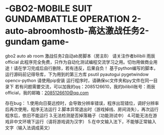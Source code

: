 # -GBO2-MOBILE SUIT GUNDAMBATTLE OPERATION 2-auto-abroomhostb-高达激战任务2-gundam game-
gbo2 auto ab room 激战任务2自动ab房脚本（房主B）
请关注作者bilibili 雨辰official
此程序完全免费，只作为自动化测试编程交流学习之用。切勿用做商业用途！请在学习完成后自行删除，若有违反，后果自负！
基于python编写的脚本，运行源码前记得导库，下为用到的第三方库
psutil pyautogui pygetwindow opencv-python
请使用pip安装
运行程序时，请确保sc文件夹和py文件在同一目录下
若有问题需要交流，可以加我的qq：2085126610，我的bilibili账号：雨辰official，我的邮箱：2085126610@qq.com

存在bug：
1.使用向日葵远控时，会导致分辨率错误，程序出现错位，调好分辨率后再次使用，程序无法运行
2.脚本异常退出时（游戏掉线、房间消失），再次运行程序后，依旧不能运行
3.无法检测是否掉落箱子（功能测试中）
4.可能无法在游戏非中文环境下运行（请将游戏调为汉字）
5.在中文输入法下，不能够正常输入文字（输入法调成英文）
